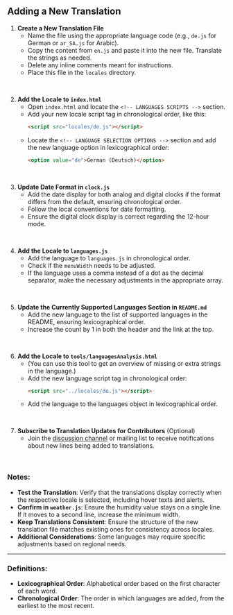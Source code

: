 ## Adding a New Translation

1. **Create a New Translation File**
    - Name the file using the appropriate language code (e.g., `de.js` for German or `ar_SA.js` for Arabic).
    - Copy the content from `en.js` and paste it into the new file. Translate the strings as needed.
    - Delete any inline comments meant for instructions.
    - Place this file in the `locales` directory.

<br>

2. **Add the Locale to `index.html`**
    - Open `index.html` and locate the `<!-- LANGUAGES SCRIPTS -->` section.
    - Add your new locale script tag in chronological order, like this:
      ```html
      <script src="locales/de.js"></script>
      ```
    - Locate the `<!-- LANGUAGE SELECTION OPTIONS -->` section and add the new language option in lexicographical order:
      ```html
      <option value="de">German (Deutsch)</option>
      ```

<br>

3. **Update Date Format in `clock.js`**
    - Add the date display for both analog and digital clocks if the format differs from the default, ensuring chronological order.
    - Follow the local conventions for date formatting.
    - Ensure the digital clock display is correct regarding the 12-hour mode.

<br>

4. **Add the Locale to `languages.js`**
    - Add the language to `languages.js` in chronological order.
    - Check if the `menuWidth` needs to be adjusted.
    - If the language uses a comma instead of a dot as the decimal separator, make the necessary adjustments in the appropriate array.

<br>

5. **Update the Currently Supported Languages Section in `README.md`**
    - Add the new language to the list of supported languages in the README, ensuring lexicographical order.
    - Increase the count by 1 in both the header and the link at the top.

<br>

6. **Add the Locale to `tools/languagesAnalysis.html`**
    - (You can use this tool to get an overview of missing or extra strings in the language.)
    - Add the new language script tag in chronological order:
      ```html
      <script src="../locales/de.js"></script>
      ```
    - Add the language to the languages object in lexicographical order.

<br>

7. **Subscribe to Translation Updates for Contributors** (Optional)
   - Join the [discussion channel](https://github.com/XengShi/materialYouNewTab/discussions/195) or mailing list to receive notifications about new lines being added to translations.

<br>

### Notes:
- **Test the Translation**: Verify that the translations display correctly when the respective locale is selected, including hover texts and alerts.
- **Confirm in `weather.js`**: Ensure the humidity value stays on a single line. If it moves to a second line, increase the minimum width.
- **Keep Translations Consistent**: Ensure the structure of the new translation file matches existing ones for consistency across locales.
- **Additional Considerations**: Some languages may require specific adjustments based on regional needs.

---

### Definitions:
- **Lexicographical Order**: Alphabetical order based on the first character of each word.
- **Chronological Order**: The order in which languages are added, from the earliest to the most recent.
